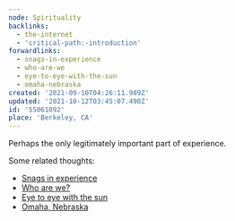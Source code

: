 ```yaml
---
node: Spirituality
backlinks:
  - the-internet
  - 'critical-path:-introduction'
forwardlinks:
  - snags-in-experience
  - who-are-we
  - eye-to-eye-with-the-sun
  - omaha-nebraska
created: '2021-09-10T04:26:11.989Z'
updated: '2021-10-12T03:45:07.490Z'
id: '55061092'
place: 'Berkeley, CA'
---
```


Perhaps the only legitimately important part of experience. 

Some related thoughts:

- [Snags in experience](snags-in-experience.md)
- [Who are we?](who-are-we.md)
- [Eye to eye with the sun](eye-to-eye-with-the-sun.md)
- [Omaha, Nebraska](omaha-nebraska.md)
